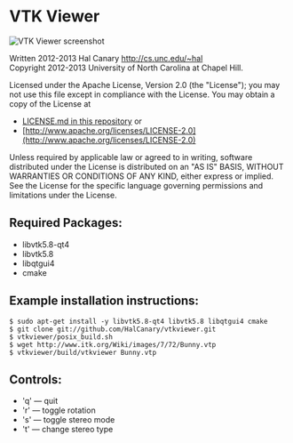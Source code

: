 VTK Viewer
==========

![VTK Viewer screenshot](http://cs.unc.edu/~hal/images/vtkviewer_bunny.png)

Written 2012-2013 Hal Canary <http://cs.unc.edu/~hal>  
Copyright 2012-2013 University of North Carolina at Chapel Hill.

Licensed under the Apache License, Version 2.0 (the "License"); you may not use this file except in compliance with the License.  You may obtain a copy of the License at

*   [LICENSE.md in this repository](LICENSE.md) or
*   [http://www.apache.org/licenses/LICENSE-2.0](http://www.apache.org/licenses/LICENSE-2.0)

Unless required by applicable law or agreed to in writing, software distributed under the License is distributed on an "AS IS" BASIS, WITHOUT WARRANTIES OR CONDITIONS OF ANY KIND, either express or implied.  See the License for the specific language governing permissions and limitations under the License.


Required Packages:
------------------

*	libvtk5.8-qt4
*	libvtk5.8
*	libqtgui4
*	cmake

Example installation instructions:
----------------------------------

    $ sudo apt-get install -y libvtk5.8-qt4 libvtk5.8 libqtgui4 cmake
    $ git clone git://github.com/HalCanary/vtkviewer.git
    $ vtkviewer/posix_build.sh
    $ wget http://www.itk.org/Wiki/images/7/72/Bunny.vtp
    $ vtkviewer/build/vtkviewer Bunny.vtp

Controls:
---------

*	'q' — quit
*	'r' — toggle rotation
*	's' — toggle stereo mode
*	't' — change stereo type

